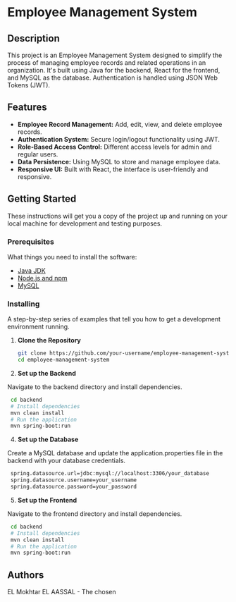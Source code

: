 # Employee Management System

## Description

This project is an Employee Management System designed to simplify the process of managing employee records and related operations in an organization. It's built using Java for the backend, React for the frontend, and MySQL as the database. Authentication is handled using JSON Web Tokens (JWT).

## Features

- **Employee Record Management:** Add, edit, view, and delete employee records.
- **Authentication System:** Secure login/logout functionality using JWT.
- **Role-Based Access Control:** Different access levels for admin and regular users.
- **Data Persistence:** Using MySQL to store and manage employee data.
- **Responsive UI:** Built with React, the interface is user-friendly and responsive.

## Getting Started

These instructions will get you a copy of the project up and running on your local machine for development and testing purposes.

### Prerequisites

What things you need to install the software:

- [Java JDK](https://www.oracle.com/java/technologies/javase-jdk11-downloads.html)
- [Node.js and npm](https://nodejs.org/en/)
- [MySQL](https://www.mysql.com/)

### Installing

A step-by-step series of examples that tell you how to get a development environment running.

1. **Clone the Repository**

   ```bash
   git clone https://github.com/your-username/employee-management-system.git
   cd employee-management-system
    ```

2. **Set up the Backend**

Navigate to the backend directory and install dependencies.

   ```bash
    cd backend
    # Install dependencies
    mvn clean install
    # Run the application
    mvn spring-boot:run
   ```
   
4. **Set up the Database**

Create a MySQL database and update the application.properties file in the backend with your database credentials.

   ```bash
    spring.datasource.url=jdbc:mysql://localhost:3306/your_database
    spring.datasource.username=your_username
    spring.datasource.password=your_password
   ```
5. **Set up the Frontend**

Navigate to the frontend directory and install dependencies.

   ```bash
    cd backend
    # Install dependencies
    mvn clean install
    # Run the application
    mvn spring-boot:run
   ```

## Authors
EL Mokhtar EL AASSAL - The chosen
